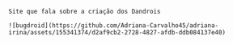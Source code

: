     Site que fala sobre a criação dos Dandrois
    
    ![bugdroid](https://github.com/Adriana-Carvalho45/adriana-irina/assets/155341374/d2af9cb2-2728-4827-afdb-ddb084137e40)
